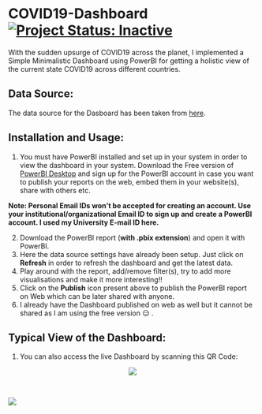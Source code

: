 # COVID19-Dashboard [![Project Status: Inactive](https://www.repostatus.org/badges/latest/inactive.svg)](https://www.repostatus.org/#inactive)

With the sudden upsurge of COVID19 across the planet, I implemented a Simple Minimalistic Dashboard using PowerBI for getting a holistic view of the current state COVID19 across different countries. 

## Data Source: 
The data source for the Dasboard has been taken from [here](https://www.worldometers.info/coronavirus/).

## Installation and Usage:
1. You must have PowerBI installed and set up in your system in order to view the dashboard in your system. Download the Free version of [PowerBI Desktop](https://powerbi.microsoft.com/en-us/downloads/) and sign up for the PowerBI account in case you want to publish your reports on the web, embed them in your website(s), share with others etc.

__Note: Personal Email IDs won't be accepted for creating an account. Use your institutional/organizational Email ID to sign up and create a PowerBI account. I used my University E-mail ID here.__

2. Download the PowerBI report (**with .pbix extension**) and open it with PowerBI.
3. Here the data source settings have already been setup. Just click on **Refresh** in order to refresh the dashboard and get the latest data.
4. Play around with the report, add/remove filter(s), try to add more visualisations and make it more interesting!!
5. Click on the **Publish** icon present above to publish the PowerBI report on Web which can be later shared with anyone.
6. I already have the Dashboard published on web as well but it cannot be shared as I am using the free version :expressionless: .

## Typical View of the Dashboard:
1. You can also access the live Dashboard by scanning this QR Code:

<p align="center">
<kbd>
<img src="https://user-images.githubusercontent.com/29462447/81351769-b44a5380-90e2-11ea-9176-79fe1e662ad1.png" data-canonical-src="https://user-images.githubusercontent.com/29462447/81351769-b44a5380-90e2-11ea-9176-79fe1e662ad1.png"/> 
</kbd>
</p>  

&nbsp;

<kbd>
<img src="https://user-images.githubusercontent.com/29462447/81352166-7dc10880-90e3-11ea-8250-38521a9722d0.png" data-canonical-src="https://user-images.githubusercontent.com/29462447/81352166-7dc10880-90e3-11ea-8250-38521a9722d0.png"/> 
</kbd>


